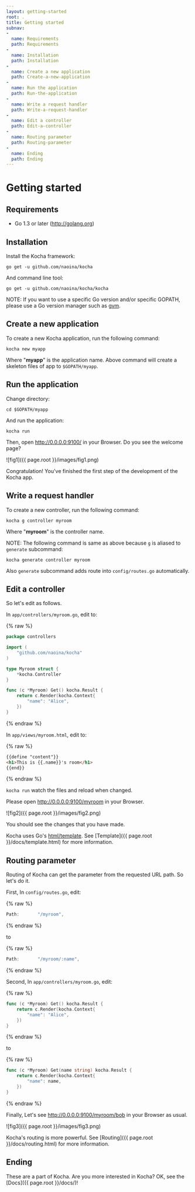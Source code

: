 ```yaml
---
layout: getting-started
root: .
title: Getting started
subnav:
-
  name: Requirements
  path: Requirements
-
  name: Installation
  path: Installation
-
  name: Create a new application
  path: Create-a-new-application
-
  name: Run the application
  path: Run-the-application
-
  name: Write a request handler
  path: Write-a-request-handler
-
  name: Edit a controller
  path: Edit-a-controller
-
  name: Routing parameter
  path: Routing-parameter
-
  name: Ending
  path: Ending
---
```


# Getting started <a id="Getting-started"></a>

## Requirements <a id="Requirements"></a>

* Go 1.3 or later (http://golang.org)

## Installation <a id="Installation"></a>

Install the Kocha framework:

    go get -u github.com/naoina/kocha

And command line tool:

    go get -u github.com/naoina/kocha/kocha

NOTE: If you want to use a specific Go version and/or specific GOPATH, please use a Go version manager such as [gvm](https://github.com/moovweb/gvm).

## Create a new application <a id="Create-a-new-application"></a>

To create a new Kocha application, run the following command:

    kocha new myapp

Where "**myapp**" is the application name.
Above command will create a skeleton files of app to `$GOPATH/myapp`.

## Run the application <a id="Run-the-application"></a>

Change directory:

    cd $GOPATH/myapp

And run the application:

    kocha run

Then, open http://0.0.0.0:9100/ in your Browser.
Do you see the welcome page?

![fig1]({{ page.root }}/images/fig1.png)

Congratulation!
You've finished the first step of the development of the Kocha app.



## Write a request handler <a id="Write-a-request-handler"></a>

To create a new controller, run the following command:

    kocha g controller myroom

Where "**myroom**" is the controller name.

NOTE: The following command is same as above because `g` is aliased to `generate` subcommand:

    kocha generate controller myroom

Also `generate` subcommand adds route into `config/routes.go` automatically.

## Edit a controller <a id="Edit-a-controller"></a>

So let's edit as follows.

In `app/controllers/myroom.go`, edit to:

{% raw %}
```go
package controllers

import (
    "github.com/naoina/kocha"
)

type Myroom struct {
    *kocha.Controller
}

func (c *Myroom) Get() kocha.Result {
    return c.Render(kocha.Context{
        "name": "Alice",
    })
}
```
{% endraw %}

In `app/views/myroom.html`, edit to:

{% raw %}
```html
{{define "content"}}
<h1>This is {{.name}}'s room</h1>
{{end}}
```
{% endraw %}

`kocha run` watch the files and reload when changed.

Please open http://0.0.0.0:9100/myroom in your Browser.

![fig2]({{ page.root }}/images/fig2.png)

You should see the changes that you have made.

Kocha uses Go's [html/template](http://golang.org/pkg/html/template/). See [Template]({{ page.root }}/docs/template.html) for more information.



## Routing parameter <a id="Routing-parameter"></a>

Routing of Kocha can get the parameter from the requested URL path.
So let's do it.

First, In `config/routes.go`, edit:

{% raw %}
```go
Path:       "/myroom",
```
{% endraw %}

to

{% raw %}
```go
Path:       "/myroom/:name",
```
{% endraw %}

Second, In `app/controllers/myroom.go`, edit:

{% raw %}
```go
func (c *Myroom) Get() kocha.Result {
    return c.Render(kocha.Context{
        "name": "Alice",
    })
}
```
{% endraw %}

to

{% raw %}
```go
func (c *Myroom) Get(name string) kocha.Result {
    return c.Render(kocha.Context{
        "name": name,
    })
}
```
{% endraw %}

Finally, Let's see http://0.0.0.0:9100/myroom/bob in your Browser as usual.

![fig3]({{ page.root }}/images/fig3.png)

Kocha's routing is more powerful. See [Routing]({{ page.root }}/docs/routing.html) for more information.

## Ending <a id="Ending"></a>

These are a part of Kocha.
Are you more interested in Kocha? OK, see the [Docs]({{ page.root }}/docs/)!
